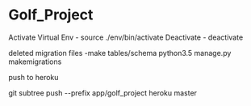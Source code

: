 # Golf_Project
Activate Virtual Env - source ./env/bin/activate
Deactivate - deactivate

deleted migration files
-make tables/schema
python3.5 manage.py makemigrations

push to heroku

git subtree push --prefix app/golf_project heroku master


